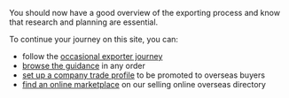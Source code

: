 You should now have a good overview of the exporting process and know that research and planning are essential. 

To continue your journey on this site, you can:

- follow the [occasional exporter journey](/occasional "occasional exporter journey") 
- [browse the guidance](/market-research "export guidance - market research") in any order 
- [set up a company trade profile](https://find-a-buyer.export.great.gov.uk/ "Find a buyer") to be promoted to overseas buyers
- [find an online marketplace](https://selling-online-overseas.export.great.gov.uk/ "Selling online overseas") on our selling online overseas directory
